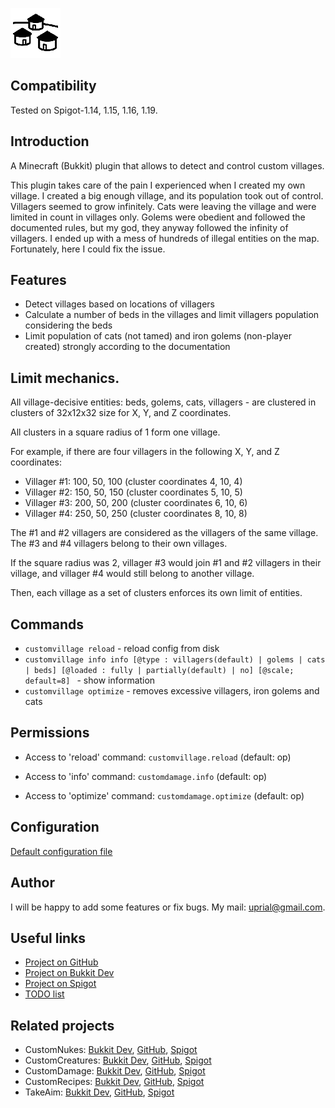 ![CustomVillage Logo](images/customvillage-logo.png)

## Compatibility

Tested on Spigot-1.14, 1.15, 1.16, 1.19.

## Introduction

A Minecraft (Bukkit) plugin that allows to detect and control custom villages.

This plugin takes care of the pain I experienced when I created my own village.
I created a big enough village, and its population took out of control.
Villagers seemed to grow infinitely. Cats were leaving the village and were limited in count in villages only.
Golems were obedient and followed the documented rules, but my god, they anyway followed the infinity of villagers.
I ended up with a mess of hundreds of illegal entities on the map. Fortunately, here I could fix the issue.

## Features

* Detect villages based on locations of villagers
* Calculate a number of beds in the villages and limit villagers population considering the beds
* Limit population of cats (not tamed) and iron golems (non-player created) strongly according to the documentation

## Limit mechanics.

All village-decisive entities: beds, golems, cats, villagers - are clustered in clusters of 32x12x32 size for X, Y, and Z coordinates.

All clusters in a square radius of 1 form one village.

For example, if there are four villagers in the following X, Y, and Z coordinates:

- Villager #1: 100, 50, 100 (cluster coordinates 4, 10, 4)
- Villager #2: 150, 50, 150 (cluster coordinates 5, 10, 5)
- Villager #3: 200, 50, 200 (cluster coordinates 6, 10, 6)
- Villager #4: 250, 50, 250 (cluster coordinates 8, 10, 8)

The #1 and #2 villagers are considered as the villagers of the same village. The #3 and #4 villagers belong to their own villages.

If the square radius was 2, villager #3 would join #1 and #2 villagers in their village, and villager #4 would still belong to another village.

Then, each village as a set of clusters enforces its own limit of entities.

## Commands

* `customvillage reload` - reload config from disk
* `customvillage info info [@type : villagers(default) | golems | cats | beds] [@loaded : fully | partially(default) | no] [@scale; default=8] ` - show information
* `customvillage optimize` - removes excessive villagers, iron golems and cats

## Permissions

* Access to 'reload' command:
`customvillage.reload` (default: op)

* Access to 'info' command:
`customdamage.info` (default: op)

* Access to 'optimize' command:
`customdamage.optimize` (default: op)

## Configuration
[Default configuration file](src/main/resources/config.yml)

## Author
I will be happy to add some features or fix bugs. My mail: uprial@gmail.com.

## Useful links
* [Project on GitHub](https://github.com/uprial/customvillage/)
* [Project on Bukkit Dev](http://dev.bukkit.org/bukkit-plugins/customvillage/)
* [Project on Spigot](https://www.spigotmc.org/resources/customvillage.69170/)
* [TODO list](TODO.md)

## Related projects
* CustomNukes: [Bukkit Dev](http://dev.bukkit.org/bukkit-plugins/customnukes/), [GitHub](https://github.com/uprial/customnukes), [Spigot](https://www.spigotmc.org/resources/customnukes.68710/)
* CustomCreatures: [Bukkit Dev](http://dev.bukkit.org/bukkit-plugins/customcreatures/), [GitHub](https://github.com/uprial/customcreatures), [Spigot](https://www.spigotmc.org/resources/customcreatures.68711/)
* CustomDamage: [Bukkit Dev](http://dev.bukkit.org/bukkit-plugins/customdamage/), [GitHub](https://github.com/uprial/customdamage), [Spigot](https://www.spigotmc.org/resources/customdamage.68712/)
* CustomRecipes: [Bukkit Dev](https://dev.bukkit.org/projects/custom-recipes), [GitHub](https://github.com/uprial/customrecipes/), [Spigot](https://www.spigotmc.org/resources/customrecipes.89435/)
* TakeAim: [Bukkit Dev](https://dev.bukkit.org/projects/takeaim), [GitHub](https://github.com/uprial/takeaim), [Spigot](https://www.spigotmc.org/resources/takeaim.68713/)
